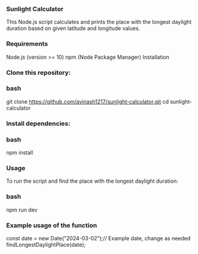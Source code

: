 ### Sunlight Calculator
This Node.js script calculates and prints the place with the longest daylight duration based on given latitude and longitude values.

### Requirements
Node.js (version >= 10)
npm (Node Package Manager)
Installation

### Clone this repository:

### bash
git clone https://github.com/avinash1217/sunlight-calculator.git
cd sunlight-calculator

### Install dependencies:

### bash
npm install

### Usage
To run the script and find the place with the longest daylight duration:

### bash
npm run dev

### Example usage of the function
const date = new Date("2024-03-02");// Example date, change as needed
findLongestDaylightPlace(date);


